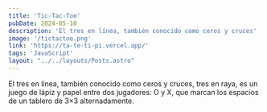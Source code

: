 ```yaml
---
title: 'Tic-Tac-Toe'
pubDate: 2024-05-10
description: 'El tres en línea, también conocido como ceros y cruces'
image: '/tictactoe.png'
link: 'https://ta-te-ti-pi.vercel.app/'
tags: 'JavaScript'
layout: "../../layouts/Posts.astro"
---
```


El tres en línea, también conocido como ceros y cruces, tres en raya, es un juego de lápiz y papel entre dos jugadores: O y X, que marcan los espacios de un tablero de 3×3 alternadamente.